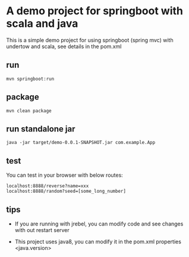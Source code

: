 # A demo project for springboot with scala and java 

This is a simple demo project for using springboot (spring mvc) with undertow and scala, see details in the pom.xml

## run

    mvn springboot:run

## package

    mvn clean package
    
## run standalone jar

    java -jar target/demo-0.0.1-SNAPSHOT.jar com.example.App

## test
You can test in your browser with below routes:

    localhost:8888/reverse?name=xxx
    localhost:8888/random?seed=[some_long_number]

## tips
- If you are running with jrebel, you can modify code and see changes with out restart server

- This project uses java8, you can modify it in the pom.xml properties <java.version>

